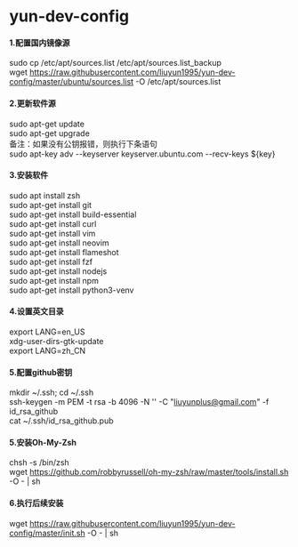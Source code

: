 # yun-dev-config
#### 1.配置国内镜像源

sudo cp /etc/apt/sources.list /etc/apt/sources.list_backup  
wget https://raw.githubusercontent.com/liuyun1995/yun-dev-config/master/ubuntu/sources.list -O /etc/apt/sources.list

#### 2.更新软件源

sudo apt-get update  
sudo apt-get upgrade  
备注：如果没有公钥报错，则执行下条语句  
sudo apt-key adv --keyserver keyserver.ubuntu.com --recv-keys ${key}

#### 3.安装软件

sudo apt install zsh  
sudo apt-get install git  
sudo apt-get install build-essential  
sudo apt-get install curl  
sudo apt-get install vim  
sudo apt-get install neovim  
sudo apt-get install flameshot  
sudo apt-get install fzf  
sudo apt-get install nodejs  
sudo apt-get install npm  
sudo apt-get install python3-venv

#### 4.设置英文目录

export LANG=en_US  
xdg-user-dirs-gtk-update  
export LANG=zh_CN

#### 5.配置github密钥

mkdir ~/.ssh; cd ~/.ssh  
ssh-keygen -m PEM -t rsa -b 4096 -N '' -C "liuyunplus@gmail.com" -f id_rsa_github  
cat ~/.ssh/id_rsa_github.pub

#### 5.安装Oh-My-Zsh

chsh -s /bin/zsh  
wget https://github.com/robbyrussell/oh-my-zsh/raw/master/tools/install.sh -O - | sh

#### 6.执行后续安装

wget https://raw.githubusercontent.com/liuyun1995/yun-dev-config/master/init.sh -O - | sh
